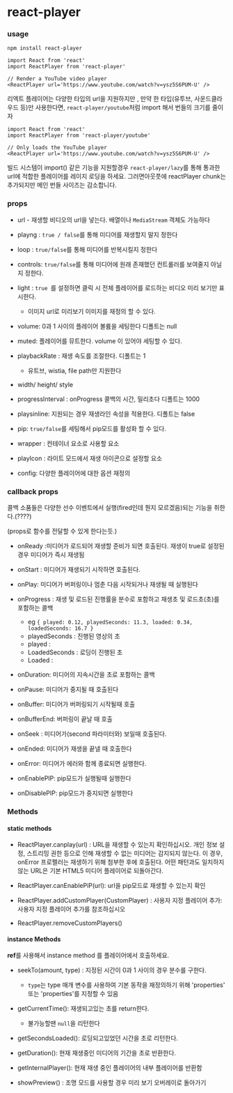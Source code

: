 # react-player



### usage

```
npm install react-player
```

```react
import React from 'react'
import ReactPlayer from 'react-player'
 
// Render a YouTube video player
<ReactPlayer url='https://www.youtube.com/watch?v=ysz5S6PUM-U' />
```

리엑트 플레이어는 다양한 타입의 url을 지원하지만 , 만약 한 타입(유투브, 사운드클라우드 등)만 사용한다면, `react-player/youtube`처럼 import 해서 번들의 크기를 줄이자

```react
import React from 'react'
import ReactPlayer from 'react-player/youtube'
 
// Only loads the YouTube player
<ReactPlayer url='https://www.youtube.com/watch?v=ysz5S6PUM-U' />
```

빌드 시스템이 import() 같은 기능을 지원할경우 `react-player/lazy`를 통해 통과한 url에 적합한 플레이어를 레이지 로딩을 하세요. 그러면아웃풋에 reactPlayer chunk는 추가되지만 메인 번들 사이즈는 감소합니다.



### props

- url - 재생할 비디오의 url을 넣는다. 배열이나 `MediaStream` 객체도 가능하다
- playng : `true / false`를 통해 미디어를 재생할지 말지 정한다
- loop : `true/false`를 통해 미디어를 반복시킬지 정한다
- controls: `true/false`를 통해  미디어에 원래 존재했던 컨트롤러를 보여줄지 아닐지 정한다.
- light : `true `를 설정하면 클릭 시 전체 플레이어를 로드하는 비디오 미리 보기만 표시한다.
  - 이미지 url로 미리보기 이미지를 재정의 할 수 있다.
- volume: 0과 1 사이의 플레이어 볼륨을 세팅한다 디폴트는 null
- muted: 플레이어를 뮤트한다. volume 이 있어야 세팅할 수 있다.
- playbackRate : 재생 속도를 조절한다. 디폴트는 1
  - 유트브, wistia, file path만 지원한다
- width/ height/ style
- progressInterval : onProgress 콜백의 시간, 밀리초다 디폴트는 1000
- playsinline: 지원되는 경우 재생라인 속성을 적용한다. 디폴트는 false
- pip: `true/false`를 세팅해서 pip모드를 활성화 할 수 있다.

- wrapper : 컨테이너 요소로 사용할 요소
- playIcon : 라이트 모드에서 재생 아이콘으로 설정할 요소
- config:  다양한 플레이어에 대한 옵션 재정의



### callback props

콜백 소품들은 다양한 선수 이벤트에서 실행(fired인데 뭔지 모르겠음)되는 기능을 취한다.(????)

(props로 함수를 전달할 수 있게 한다는듯.)

- onReady :미디어가 로드되어 재생할 준비가 되면 호출된다. 재생이 true로 설정된 경우 미디어가 즉시 재생됨
- onStart : 미디어가 재생되기 시작하면 호출된다.
- onPlay: 미디어가 버퍼링이나 멈춘 다음 시작되거나 재생될 때 실행된다
- onProgress : 재생 및 로드된 진행률을 분수로 포함하고 재생초 및 로드초(초)를 포함하는 콜백
  - eg `{ played: 0.12, playedSeconds: 11.3, loaded: 0.34, loadedSeconds: 16.7 }`
  - playedSeconds : 진행된 영상의 초
  - played : 
  - LoadedSeconds : 로딩이 진행된 초
  - Loaded : 

- onDuration: 미디어의 지속시간을 초로 포함하는 콜백

- onPause: 미디어가 중지될 때 호출된다
- onBuffer: 미디어가 버퍼링되기 시작될때 호출
- onBufferEnd: 버퍼링이 끝날 때 호출
- onSeek : 미디어가(second 파라미터와) 보일때 호출된다.
- onEnded: 미디어가 재생을 끝낼 때 호출한다
- onError: 미디어가 에러와 함께 종료되면 실행한다.
- onEnablePIP: pip모드가 실행될때 실행한다
- onDisablePIP: pip모드가 중지되면 실행한다



### Methods

#### static methods

- ReactPlayer.canplay(url) : URL을 재생할 수 있는지 확인하십시오. 개인 정보 설정, 스트리밍 권한 등으로 인해 재생할 수 없는 미디어는 감지되지 않는다. 이 경우, onError 프로펠러는 재생하기 위해 첨부한 후에 호출된다. 어떤 패턴과도 일치하지 않는 URL은 기본 HTML5 미디어 플레이어로 되돌아간다.

- ReactPlayer.canEnablePiP(url): url을 pip모드로 재생할 수 있는지 확인

- ReactPlayer.addCustomPlayer(CustomPlayer) : 사용자 지정 플레이어 추가: 사용자 지정 플레이어 추가를 참조하십시오

- ReactPlayer.removeCustomPlayers()



#### instance Methods

**ref**를 사용해서 instance method 를 플레이어에서 호출하세요.  

- seekTo(amount, type) : 지정된 시간이 0과 1 사이의 경우 분수를 구한다. 
  - `type`는 type 매개 변수를 사용하여 기본 동작을 재정의하기 위해 'properties' 또는 'properties'를 지정할 수 있음
- getCurrentTime(): 재생되고있는 초를 return한다.
  - 불가능할땐 `null`을 리턴한다
- getSecondsLoaded(): 로딩되고있었던 시간을 초로 리턴한다.
- getDuration(): 현재 재생중인 미디어의 기간을 초로 반환한다.
- getInternalPlayer(): 현재 재생 중인 플레이어의 내부 플레이어를 반환함

- showPreview() : 조명 모드를 사용할 경우 미리 보기 오버레이로 돌아가기





